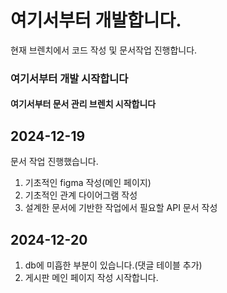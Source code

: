 # 여기서부터 개발합니다.

현재 브렌치에서 코드 작성 및 문서작업 진행합니다.

### 여기서부터 개발 시작합니다

#### 여기서부터 문서 관리 브렌치 시작합니다

## 2024-12-19

문서 작업 진행했습니다.

1. 기초적인 figma 작성(메인 페이지)
2. 기초적인 관계 다이어그램 작성
3. 설계한 문서에 기반한 작업에서 필요할 API 문서 작성

## 2024-12-20

1. db에 미흡한 부분이 있습니다.(댓글 테이블 추가)
2. 게시판 메인 페이지 작성 시작합니다.
